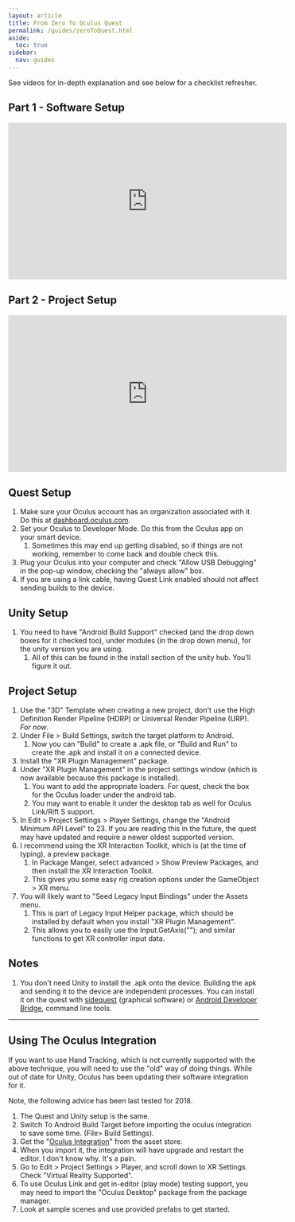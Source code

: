 ```yaml
---
layout: article
title: From Zero To Oculus Quest
permalink: /guides/zeroToQuest.html
aside:
  toc: true
sidebar:
  nav: guides
---
```


See videos for in-depth explanation and see below for a checklist refresher.

## Part 1 - Software Setup

<iframe width="560" height="315" src="https://www.youtube.com/embed/aRjNTpM06qc" frameborder="0" allow="accelerometer; autoplay; encrypted-media; gyroscope; picture-in-picture" allowfullscreen></iframe>

## Part 2 - Project Setup

<iframe width="560" height="315" src="https://www.youtube.com/embed/nSeXbIaacmc" frameborder="0" allow="accelerometer; autoplay; encrypted-media; gyroscope; picture-in-picture" allowfullscreen></iframe>

## Quest Setup

1. Make sure your Oculus account has an organization associated with it. Do this at [dashboard.oculus.com](dashboard.oculus.com).
2. Set your Oculus to Developer Mode. Do this from the Oculus app on your smart device.
   1. Sometimes this may end up getting disabled, so if things are not working, remember to come back and double check this.
3. Plug your Oculus into your computer and check "Allow USB Debugging" in the pop-up window, checking the "always allow" box.
4. If you are using a link cable, having Quest Link enabled should not affect sending builds to the device.

## Unity Setup

1. You need to have "Android Build Support" checked (and the drop down boxes for it checked too), under modules (in the drop down menu), for the unity version you are using.
   1. All of this can be found in the install section of the unity hub. You'll figure it out.

## Project Setup

1. Use the "3D" Template when creating a new project, don't use the High Definition Render Pipeline (HDRP) or Universal Render Pipeline (URP). *For now*.
2. Under File > Build Settings, switch the target platform to Android.
   1. Now you can "Build" to create a .apk file, or "Build and Run" to create the .apk and install it on a connected device. 
3. Install the "XR Plugin Management" package. 
4. Under "XR Plugin Management" in the project settings window (which is now available because this package is installed). 
   1. You want to add the appropriate loaders. For quest, check the box for the Oculus loader under the android tab.
   2. You may want to enable it under the desktop tab as well for Oculus Link/Rift S support.
5. In Edit > Project Settings > Player Settings, change the "Android Minimum API Level" to 23. If you are reading this in the future, the quest may have updated and require a newer oldest supported version.
6. I recommend using the XR Interaction Toolkit, which is (at the time of typing), a preview package.
   1. In Package Manger, select advanced > Show Preview Packages, and then install the XR Interaction Toolkit. 
   2. This gives you some easy rig creation options under the GameObject > XR menu.
7. You will likely want to "Seed Legacy Input Bindings" under the Assets menu.
   1. This is part of Legacy Input Helper package, which should be installed by default when you install "XR Plugin Management".
   2. This allows you to easily use the Input.GetAxis(""); and similar functions to get XR controller input data.

## Notes

1. You don't need Unity to install the .apk onto the device. Building the apk and sending it to the device are independent processes. You can install it on the quest with [sidequest](sidequestvr.com) (graphical software) or [Android Developer Bridge](https://developer.android.com/studio/command-line/adb), command line tools.

---

## Using The Oculus Integration

If you want to use Hand Tracking, which is not currently supported with the above technique, you will need to use the "old" way of doing things. While out of date for Unity, Oculus has been updating their software integration for it.


Note, the following advice has been last tested for 2018.

1. The Quest and Unity setup is the same. 
2. Switch To Android Build Target before importing the oculus integration to save some time. (File> Build Settings).
3. Get the "[Oculus Integration](https://assetstore.unity.com/packages/tools/integration/oculus-integration-82022)" from the asset store. 
4. When you import it, the integration will have upgrade and restart the editor. I don't know why. It's a pain.
5. Go to Edit > Project Settings > Player, and scroll down to XR Settings. Check "Virtual Reality Supported".
6. To use Oculus Link and get in-editor (play mode) testing support, you may need to import the "Oculus Desktop" package from the package manager.
7. Look at sample scenes and use provided prefabs to get started.
